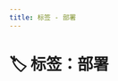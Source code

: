 ```yaml
---
title: 标签 - 部署
---
```


<script setup>
const posts = [
  {
    "title": "如何将 VitePress 项目部署到 GitHub Pages",
    "date": "2025-05-27",
    "description": "手把手教你如何使用 GitHub Pages 免费托管 VitePress 静态站点",
    "tags": [
      "vitepress",
      "部署",
      "github-pages"
    ],
    "link": "/posts/2025/2025052702/"
  }
]
</script>

# 🏷️ 标签：部署


<PostCard
  v-for="post in posts"
  :key="post.link"
  v-bind="post"
/>
